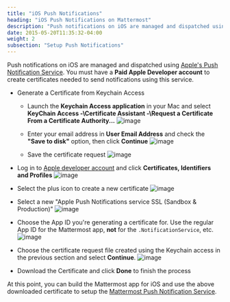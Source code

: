 ```yaml
---
title: "iOS Push Notifications"
heading: "iOS Push Notifications on Mattermost"
description: "Push notifications on iOS are managed and dispatched using Apple’s Push Notification Service. Learn how to use this service with Mattermost."
date: 2015-05-20T11:35:32-04:00
weight: 2
subsection: "Setup Push Notifications"
---
```


Push notifications on iOS are managed and dispatched using [Apple's Push Notification Service](https://developer.apple.com/library/content/documentation/NetworkingInternet/Conceptual/RemoteNotificationsPG/APNSOverview.html). You must have a **Paid Apple Developer account** to create certificates needed to send notifications using this service.

- Generate a Certificate from Keychain Access
    - Launch the **Keychain Access application** in your Mac and select **KeyChain Access -\Certificate Assistant -\Request a Certificate From a Certificate Authority...**
        ![image](/img/mobile/ios_keychain_request_certificate.png)

    - Enter your email address in **User Email Address** and check the **"Save to disk"** option, then click **Continue**
        ![image](/img/mobile/ios_keychain_create_cert_request.png)

    - Save the certificate request
        ![image](/img/mobile/ios_keychain_save_cert_request.png)

- Log in to [Apple developer account](https://developer.apple.com/account) and click **Certificates, Identifiers and Profiles**
![image](/img/mobile/ios_account.png)

- Select the plus icon to create a new certificate
![image](/img/mobile/ios_new_certificate.png)

- Select a new "Apple Push Notifications service SSL (Sandbox & Production)"
![image](/img/mobile/apns.png)

- Choose the App ID you're generating a certificate for. Use the regular App ID for the Mattermost app, **not** for the `.NotificationService`, etc.
![image](/img/mobile/choose_app_id.png)

- Choose the certificate request file created using the Keychain access in the previous section and select **Continue**.
![image](/img/mobile/ios_upload_csr.png)

- Download the Certificate and click **Done** to finish the process

At this point, you can build the Mattermost app for iOS and use the above downloaded certificate to setup the [Mattermost Push Notification Service](/contribute/mobile/push-notifications/service/).
